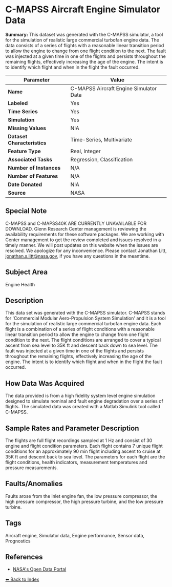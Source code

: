 # C-MAPSS Aircraft Engine Simulator Data

**Summary:** This dataset was generated with the C-MAPSS simulator, a tool for the simulation of realistic large commercial turbofan engine data. The data consists of a series of flights with a reasonable linear transition period to allow the engine to change from one flight condition to the next. The fault was injected at a given time in one of the flights and persists throughout the remaining flights, effectively increasing the age of the engine. The intent is to identify which flight and when in the flight the fault occurred.

| Parameter | Value |
| --- | --- |
| **Name** | C-MAPSS Aircraft Engine Simulator Data |
| **Labeled** | Yes |
| **Time Series** | Yes |
| **Simulation** | Yes |
| **Missing Values** | NIA |
| **Dataset Characteristics** | Time-Series, Multivariate |
| **Feature Type** | Real, Integer |
| **Associated Tasks** | Regression, Classification |
| **Number of Instances** | N/A |
| **Number of Features** | N/A |
| **Date Donated** | NIA |
| **Source** | NASA |

## Special Note

C-MAPSS and C-MAPSS40K ARE CURRENTLY UNAVAILABLE FOR DOWNLOAD. Glenn Research Center management is reviewing the availability requirements for these software packages. We are working with Center management to get the review completed and issues resolved in a timely manner. We will post updates on this website when the issues are resolved. We apologize for any inconvenience. Please contact Jonathan Litt, jonathan.s.litt@nasa.gov, if you have any questions in the meantime.

## Subject Area

Engine Health

## Description

This data set was generated with the C-MAPSS simulator. C-MAPSS stands for 'Commercial Modular Aero-Propulsion System Simulation' and it is a tool for the simulation of realistic large commercial turbofan engine data. Each flight is a combination of a series of flight conditions with a reasonable linear transition period to allow the engine to change from one flight condition to the next. The flight conditions are arranged to cover a typical ascent from sea level to 35K ft and descent back down to sea level. The fault was injected at a given time in one of the flights and persists throughout the remaining flights, effectively increasing the age of the engine. The intent is to identify which flight and when in the flight the fault occurred.

## How Data Was Acquired

The data provided is from a high fidelity system level engine simulation designed to simulate nominal and fault engine degradation over a series of flights. The simulated data was created with a Matlab Simulink tool called C-MAPSS.

## Sample Rates and Parameter Description

The flights are full flight recordings sampled at 1 Hz and consist of 30 engine and flight condition parameters. Each flight contains 7 unique flight conditions for an approximately 90 min flight including ascent to cruise at 35K ft and descent back to sea level. The parameters for each flight are the flight conditions, health indicators, measurement temperatures and pressure measurements.

## Faults/Anomalies

Faults arose from the inlet engine fan, the low pressure compressor, the high pressure compressor, the high pressure turbine, and the low pressure turbine.

## Tags

Aircraft engine, Simulator data, Engine performance, Sensor data, Prognostics

## References

- [NASA's Open Data Portal](https://data.nasa.gov/dataset/C-MAPSS-Aircraft-Engine-Simulator-Data/xaut-bemq/about_data)

[⬅️ Back to Index](../README.md)

